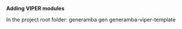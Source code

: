 **Adding VIPER modules**

In the project root folder: generamba gen <ModuleName> generamba-viper-template
